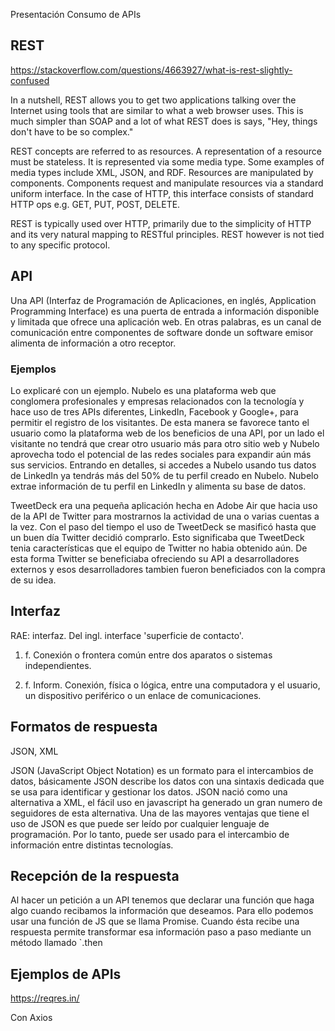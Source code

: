 Presentación Consumo de APIs


## REST
https://stackoverflow.com/questions/4663927/what-is-rest-slightly-confused

In a nutshell, REST allows you to get two applications talking over the Internet using tools that are similar to what a web browser uses. This is much simpler than SOAP and a lot of what REST does is says, "Hey, things don't have to be so complex."

REST concepts are referred to as resources. A representation of a resource must be stateless. It is represented via some media type. Some examples of media types include XML, JSON, and RDF. Resources are manipulated by components. Components request and manipulate resources via a standard uniform interface. In the case of HTTP, this interface consists of standard HTTP ops e.g. GET, PUT, POST, DELETE.

REST is typically used over HTTP, primarily due to the simplicity of HTTP and its very natural mapping to RESTful principles. REST however is not tied to any specific protocol.


## API
Una API (Interfaz de Programación de Aplicaciones, en inglés, Application Programming Interface) es una puerta de entrada a información disponible y limitada que ofrece una aplicación web. En otras palabras, es un canal de comunicación entre componentes de software donde un software emisor alimenta de información a otro receptor.

### Ejemplos
Lo explicaré con un ejemplo. Nubelo es una plataforma web que conglomera profesionales y empresas relacionados con la tecnología y hace uso de tres APIs diferentes, LinkedIn, Facebook y Google+, para permitir el registro de los visitantes. De esta manera se favorece tanto el usuario como la plataforma web de los beneficios de una API, por un lado el visitante no tendrá que crear otro usuario más para otro sitio web y Nubelo aprovecha todo el potencial de las redes sociales para expandir aún más sus servicios. Entrando en detalles, si accedes a Nubelo usando tus datos de LinkedIn ya tendrás más del 50% de tu perfil creado en Nubelo. Nubelo extrae información de tu perfil en LinkedIn y alimenta su base de datos.

TweetDeck era una pequeña aplicación hecha en Adobe Air que hacia uso de la API de Twitter para mostrarnos la actividad de una o varias cuentas a la vez. Con el paso del tiempo el uso de TweetDeck se masificó hasta que un buen día Twitter decidió comprarlo. Esto significaba que TweetDeck tenia características que el equipo de Twitter no habia obtenido aún. De esta forma Twitter se beneficiaba ofreciendo su API a desarrolladores externos y esos desarrolladores tambien fueron beneficiados con la compra de su idea.

## Interfaz
RAE: interfaz.
Del ingl. interface 'superficie de contacto'.

1. f. Conexión o frontera común entre dos aparatos o sistemas independientes.

2. f. Inform. Conexión, física o lógica, entre una computadora y el usuario, un dispositivo periférico o un enlace de comunicaciones.


## Formatos de respuesta
JSON, XML

JSON (JavaScript Object Notation) es un formato para el intercambios de datos, básicamente JSON describe los datos con una sintaxis dedicada que se usa para identificar y gestionar los datos. JSON nació como una alternativa a XML, el fácil uso en javascript ha generado un gran numero de seguidores de esta alternativa. Una de las mayores ventajas que tiene el uso de JSON es que puede ser leído por cualquier lenguaje de programación. Por lo tanto, puede ser usado para el intercambio de información entre distintas tecnologías.


## Recepción de la respuesta
Al hacer un petición a un API tenemos que declarar una función que haga algo cuando recibamos la información que deseamos. Para ello podemos usar una función de JS que se llama Promise. Cuando ésta recibe una respuesta permite transformar esa información paso a paso mediante un método llamado `.then


## Ejemplos de APIs
https://reqres.in/

Con Axios